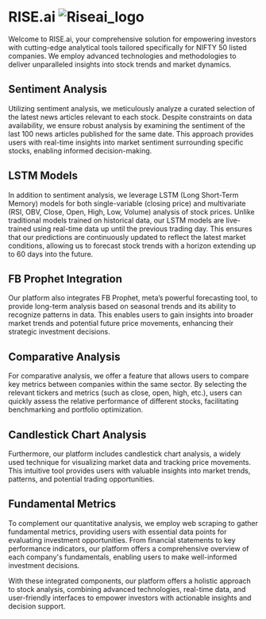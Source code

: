 # RISE.ai ![Riseai_logo](https://github.com/rastogi17/stock_market_trend_analysis/assets/146025595/8f8ffc05-7be1-43bd-ac51-75b403eb7a41)


Welcome to RISE.ai, your comprehensive solution for empowering investors with cutting-edge analytical tools tailored specifically for NIFTY 50 listed companies. We employ advanced technologies and methodologies to deliver unparalleled insights into stock trends and market dynamics.

## Sentiment Analysis

Utilizing sentiment analysis, we meticulously analyze a curated selection of the latest news articles relevant to each stock. Despite constraints on data availability, we ensure robust analysis by examining the sentiment of the last 100 news articles published for the same date. This approach provides users with real-time insights into market sentiment surrounding specific stocks, enabling informed decision-making.

## LSTM Models

In addition to sentiment analysis, we leverage LSTM (Long Short-Term Memory) models for both single-variable (closing price) and multivariate (RSI, OBV, Close, Open, High, Low, Volume) analysis of stock prices. Unlike traditional models trained on historical data, our LSTM models are live-trained using real-time data up until the previous trading day. This ensures that our predictions are continuously updated to reflect the latest market conditions, allowing us to forecast stock trends with a horizon extending up to 60 days into the future.

## FB Prophet Integration

Our platform also integrates FB Prophet, meta’s powerful forecasting tool, to provide long-term analysis based on seasonal trends and its ability to recognize patterns in data. This enables users to gain insights into broader market trends and potential future price movements, enhancing their strategic investment decisions.

## Comparative Analysis

For comparative analysis, we offer a feature that allows users to compare key metrics between companies within the same sector. By selecting the relevant tickers and metrics (such as close, open, high, etc.), users can quickly assess the relative performance of different stocks, facilitating benchmarking and portfolio optimization.

## Candlestick Chart Analysis

Furthermore, our platform includes candlestick chart analysis, a widely used technique for visualizing market data and tracking price movements. This intuitive tool provides users with valuable insights into market trends, patterns, and potential trading opportunities.

## Fundamental Metrics

To complement our quantitative analysis, we employ web scraping to gather fundamental metrics, providing users with essential data points for evaluating investment opportunities. From financial statements to key performance indicators, our platform offers a comprehensive overview of each company's fundamentals, enabling users to make well-informed investment decisions.

With these integrated components, our platform offers a holistic approach to stock analysis, combining advanced technologies, real-time data, and user-friendly interfaces to empower investors with actionable insights and decision support.

